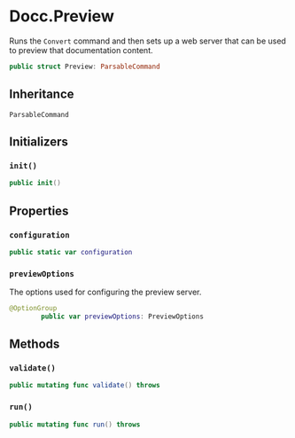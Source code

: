 # Docc.Preview

Runs the `Convert` command and then sets up a web server that can be used to preview that documentation content.

``` swift
public struct Preview: ParsableCommand 
```

## Inheritance

`ParsableCommand`

## Initializers

### `init()`

``` swift
public init() 
```

## Properties

### `configuration`

``` swift
public static var configuration 
```

### `previewOptions`

The options used for configuring the preview server.

``` swift
@OptionGroup
        public var previewOptions: PreviewOptions
```

## Methods

### `validate()`

``` swift
public mutating func validate() throws 
```

### `run()`

``` swift
public mutating func run() throws 
```

